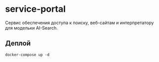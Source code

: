 # service-portal
Сервис обеспечения доступа к поиску, веб-сайтам и интерпретатору 
для модельки AI-Search.

## Деплой
```shell
docker-compose up -d
```

